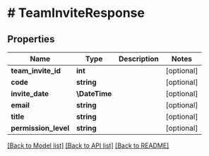 # # TeamInviteResponse

## Properties

Name | Type | Description | Notes
------------ | ------------- | ------------- | -------------
**team_invite_id** | **int** |  | [optional]
**code** | **string** |  | [optional]
**invite_date** | **\DateTime** |  | [optional]
**email** | **string** |  | [optional]
**title** | **string** |  | [optional]
**permission_level** | **string** |  | [optional]

[[Back to Model list]](../../README.md#models) [[Back to API list]](../../README.md#endpoints) [[Back to README]](../../README.md)
